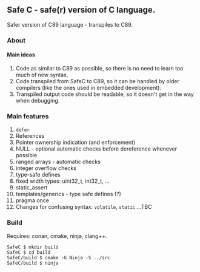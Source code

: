 ## Safe C - safe(r) version of C language.

Safer version of C89 language - transpiles to C89.

### About

#### Main ideas
1. Code as similar to C89 as possible, so there is no need to learn too much of new syntax.
2. Code transpiled from SafeC to C89, so it can be handled by older compilers (like the ones used in embedded development).
3. Transpiled output code should be readable, so it doesn't get in the way when debugging.

### Main features
1. `defer`
2. References
3. Pointer ownership indication (and enforcement)
4. NULL - optional automatic checks before dereference whenever possible
5. ranged arrays - automatic checks
6. integer overflow checks
7. type-safe defines
8. fixed width types: uint32_t, int32_t, ...
9. static_assert
10. templates/generics - type safe defines (?)
11. pragma once
12. Changes for confusing syntax: `volatile`, `static`
...TBC

### Build
Requires: conan, cmake, ninja, clang++.

```
SafeC $ mkdir build
SafeC $ cd build
SafeC/build $ cmake -G Ninja -S ../src
SafeC/build $ ninja
```
